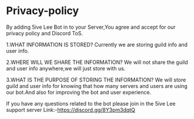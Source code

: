 # Privacy-policy
By adding 5ive Lee Bot in to your Server,You agree and accept for our privacy policy and Discord ToS.

1.WHAT INFORMATION IS STORED?
Currently we are storing guild info and user info.

2.WHERE WILL WE SHARE THE INFORMATION?
We will not share the guild and user info anywhere,we will just store with us.

3.WHAT IS THE PURPOSE OF STORING THE INFORMATION?
We will store guild and user info for knowing that how many servers and users are using our bot.And also for improving the bot and user experience.

If you have any questions related to the bot please join in the 5ive Lee support server Link:-https://discord.gg/8Y3pm3dqtQ
